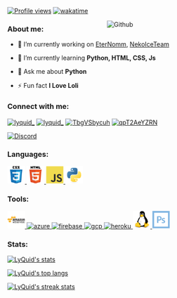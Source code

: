 [![Profile views](https://komarev.com/ghpvc/?username=lyquid12&label=Profile%20Views&color=00ff6e&style=flat)](https://github.com/LyQuid12)
[![wakatime](https://wakatime.com/badge/user/009964de-2c20-442b-a973-095ac50ab692.svg)](https://wakatime.com/@009964de-2c20-442b-a973-095ac50ab692)

<img width="55%" align="right" alt="Github" src="https://raw.githubusercontent.com/onimur/.github/master/.resources/git-header.svg" />

<h3 align="left">About me:</h3>

- 🔭 I’m currently working on [EterNomm](https://github.com/EterNomm), [NekoIceTeam](https://github.com/NekoIceTeam)

- 🌱 I’m currently learning **Python, HTML, CSS, Js**

- 💬 Ask me about **Python**

- ⚡ Fun fact **I Love Loli**

<h3 align="left">Connect with me:</h3>
<p align="left">
<a href="https://twitter.com/lyquid_" target="blank"><img align="center" src="https://raw.githubusercontent.com/rahuldkjain/github-profile-readme-generator/master/src/images/icons/Social/twitter.svg" alt="lyquid_" height="30" width="40" /></a>
<a href="https://instagram.com/lyquid_" target="blank"><img align="center" src="https://raw.githubusercontent.com/rahuldkjain/github-profile-readme-generator/master/src/images/icons/Social/instagram.svg" alt="lyquid_" height="30" width="40" /></a>
<a href="https://discord.gg/qpT2AeYZRN" target="blank"><img align="center" src="https://raw.githubusercontent.com/rahuldkjain/github-profile-readme-generator/master/src/images/icons/Social/discord.svg" alt="TbgVSbycuh" height="30" width="40" /></a>
<a href="https://discord.gg/qpT2AeYZRN" target="blank"><img align="center" src="https://img.shields.io/discord/887650006977347594?label=Discord&logo=Discord" alt="qpT2AeYZRN" height="30" width="200" /></a>
</p>

[![Discord](https://discord.c99.nl/widget/theme-2/766162972060942336.png)](https://discord.gg/qpT2AeYZRN)

<h3 align="left">Languages:</h3>
<p align="left"> <a href="https://www.w3schools.com/css/" target="_blank"> <img src="https://raw.githubusercontent.com/devicons/devicon/master/icons/css3/css3-original-wordmark.svg" alt="css3" width="40" height="40"/> </a> <a href="https://www.w3.org/html/" target="_blank"> <img src="https://raw.githubusercontent.com/devicons/devicon/master/icons/html5/html5-original-wordmark.svg" alt="html5" width="40" height="40"/> </a> <a href="https://developer.mozilla.org/en-US/docs/Web/JavaScript" target="_blank"> <img src="https://raw.githubusercontent.com/devicons/devicon/master/icons/javascript/javascript-original.svg" alt="javascript" width="40" height="40"/> </a> <a href="https://www.python.org" target="_blank"> <img src="https://raw.githubusercontent.com/devicons/devicon/master/icons/python/python-original.svg" alt="python" width="40" height="40"/> </a> </p>
<h3 align="left">Tools:</h3>
<p align="left"> <a href="https://aws.amazon.com" target="_blank"> <img src="https://raw.githubusercontent.com/devicons/devicon/master/icons/amazonwebservices/amazonwebservices-original-wordmark.svg" alt="aws" width="40" height="40"/> </a> <a href="https://azure.microsoft.com/en-in/" target="_blank"> <img src="https://www.vectorlogo.zone/logos/microsoft_azure/microsoft_azure-icon.svg" alt="azure" width="40" height="40"/> </a> <a href="https://firebase.google.com/" target="_blank"> <img src="https://www.vectorlogo.zone/logos/firebase/firebase-icon.svg" alt="firebase" width="40" height="40"/> </a> <a href="https://cloud.google.com" target="_blank"> <img src="https://www.vectorlogo.zone/logos/google_cloud/google_cloud-icon.svg" alt="gcp" width="40" height="40"/> </a> <a href="https://heroku.com" target="_blank"> <img src="https://www.vectorlogo.zone/logos/heroku/heroku-icon.svg" alt="heroku" width="40" height="40"/> </a> <a href="https://www.linux.org/" target="_blank"> <img src="https://raw.githubusercontent.com/devicons/devicon/master/icons/linux/linux-original.svg" alt="linux" width="40" height="40"/> </a> <a href="https://www.photoshop.com/en" target="_blank"> <img src="https://raw.githubusercontent.com/devicons/devicon/master/icons/photoshop/photoshop-line.svg" alt="photoshop" width="40" height="40"/> </a> </p>


<h3 align="left">Stats:</h3>

[![LyQuid's stats](https://github-readme-stats.vercel.app/api?username=lyquid12&include_all_commits=Tru&show_icons=True&theme=radical&locale=en)](https://github.com/LyQuid12)

[![LyQuid's top langs](https://github-readme-stats.vercel.app/api/top-langs?username=lyquid12&show_icons=true&theme=tokyonight&locale=en&layout=compact)](https://github.com/LyQuid12)

[![LyQuid's streak stats](https://github-readme-streak-stats.herokuapp.com/?user=lyquid12&theme=dark)](https://github.com/LyQuid12)
